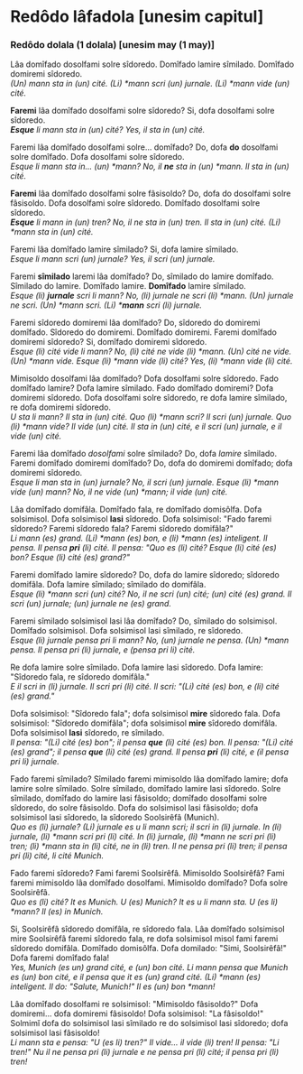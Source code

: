# Redôdo lâfadola [unesim capitul]

### Redôdo dolala (1 dolala) [unesim may (1 may)]
Lâa domîfado dosolfami solre sîdoredo. Domîfado lamire sîmilado. Domîfado domiremi sîdoredo. \
*(Un) mann sta in (un) cité. (Li) \*mann scri (un) jurnale. (Li) \*mann vide (un) cité.*

**Faremi** lâa domîfado dosolfami solre sîdoredo? Si, dofa dosolfami solre sîdoredo. \
***Esque** li mann sta in (un) cité? Yes, il sta in (un) cité.*

Faremi lâa domîfado dosolfami solre... domîfado? Do, dofa **do** dosolfami solre domîfado. Dofa dosolfami solre sîdoredo. \
*Esque li mann sta in... (un) \*mann? No, il **ne** sta in (un) \*mann. Il sta in (un) cité.*

**Faremi** lâa domîfado dosolfami solre fâsisoldo? Do, dofa do dosolfami solre fâsisoldo. Dofa dosolfami solre sîdoredo. Domîfado dosolfami solre sîdoredo. \
***Esque** li mann in (un) tren? No, il ne sta in (un) tren. Il sta in (un) cité. (Li) \*mann sta in (un) cité.*

Faremi lâa domîfado lamire sîmilado? Si, dofa lamire sîmilado. \
*Esque li mann scri (un) jurnale? Yes, il scri (un) jurnale.*

Faremi **sîmilado** laremi lâa domîfado? Do, sîmilado do lamire domîfado. Sîmilado do lamire. Domîfado lamire. **Domîfado** lamire sîmilado. \
*Esque (li) **jurnale** scri li mann? No, (li) jurnale ne scri (li) \*mann. (Un) jurnale ne scri. (Un) \*mann scri. (Li) \***mann** scri (li) jurnale.*

Faremi sîdoredo domiremi lâa domîfado? Do, sîdoredo do domiremi domîfado. Sîdoredo do domiremi. Domîfado domiremi. Faremi domîfado domiremi sîdoredo? Si, domîfado domiremi sîdoredo. \
*Esque (li) cité vide li mann? No, (li) cité ne vide (li) \*mann. (Un) cité ne vide. (Un) \*mann vide. Esque (li) \*mann vide (li) cité? Yes, (li) \*mann vide (li) cité.*

Mimisoldo dosolfami lâa domîfado? Dofa dosolfami solre sîdoredo. Fado domîfado lamire? Dofa lamire sîmilado. Fado domîfado domiremi? Dofa domiremi sîdoredo. Dofa dosolfami solre sîdoredo, re dofa lamire sîmilado, re dofa domiremi sîdoredo. \
*U sta li mann? Il sta in (un) cité. Quo (li) \*mann scri? Il scri (un) jurnale. Quo (li) \*mann vide? Il vide (un) cité. Il sta in (un) cité, e il scri (un) jurnale, e il vide (un) cité.*

Faremi lâa domîfado *dosolfami* solre sîmilado? Do, dofa *lamire* sîmilado. Faremi domîfado domiremi domîfado? Do, dofa do domiremi domîfado; dofa domiremi sîdoredo. \
*Esque li man *sta* in (un) jurnale? No, il *scri* (un) jurnale. Esque (li) \*mann vide (un) mann? No, il ne vide (un) \*mann; il vide (un) cité.*

Lâa domîfado domifâla. Domîfado fala, re domîfado domisôlfa. Dofa solsimisol. Dofa solsimisol **lasi** sîdoredo. Dofa solsimisol: "Fado faremi sîdoredo? Faremi sîdoredo fala? Faremi sîdoredo domifâla?" \
*Li mann (es) grand. (Li) \*mann (es) bon, e (li) \*mann (es) inteligent. Il pensa. Il pensa **pri** (li) cité. Il pensa: "Quo es (li) cité? Esque (li) cité (es) bon? Esque (li) cité (es) grand?"*

Faremi domîfado lamire sîdoredo? Do, dofa do lamire sîdoredo; sîdoredo domifâla. Dofa lamire sîmilado; sîmilado do domifâla. \
*Esque (li) \*mann scri (un) cité? No, il ne scri (un) cité; (un) cité (es) grand. Il scri (un) jurnale; (un) jurnale ne (es) grand.*

Faremi sîmilado solsimisol lasi lâa domîfado? Do, sîmilado do solsimisol. Domîfado solsimisol. Dofa solsimisol lasi sîmilado, re sîdoredo. \
*Esque (li) jurnale pensa pri li mann? No, (un) jurnale ne pensa. (Un) \*mann pensa. Il pensa pri (li) jurnale, e (pensa pri li) cité.*

Re dofa lamire solre sîmilado. Dofa lamire lasi sîdoredo. Dofa lamire: "Sîdoredo fala, re sîdoredo domifâla." \
*E il scri in (li) jurnale. Il scri pri (li) cité. Il scri: "(Li) cité (es) bon, e (li) cité (es) grand."*

Dofa solsimisol: "Sîdoredo fala"; dofa solsimisol **mire** sîdoredo fala. Dofa solsimisol: "Sîdoredo domifâla"; dofa solsimisol **mire** sîdoredo domifâla. Dofa solsimisol **lasi** sîdoredo, re sîmilado. \
*Il pensa: "(Li) cité (es) bon"; il pensa **que** (li) cité (es) bon. Il pensa: "(Li) cité (es) grand"; il pensa **que** (li) cité (es) grand. Il pensa **pri** (li) cité, e (il pensa pri li) jurnale.*

Fado faremi sîmilado? Sîmilado faremi mimisoldo lâa domîfado lamire; dofa lamire solre sîmilado. Solre sîmilado, domîfado lamire lasi sîdoredo. Solre sîmilado, domîfado do lamire lasi fâsisoldo; domîfado dosolfami solre sîdoredo, do solre fâsisoldo. Dofa do solsimisol lasi fâsisoldo; dofa solsimisol lasi sîdoredo, la sîdoredo Soolsirêfâ (Munich). \
*Quo es (li) jurnale? (Li) jurnale es u li mann scri; il scri in (li) jurnale. In (li) jurnale, (li) \*mann scri pri (li) cité. In (li) jurnale, (li) \*mann ne scri pri (li) tren; (li) \*mann sta in (li) cité, ne in (li) tren. Il ne pensa pri (li) tren; il pensa pri (li) cité, li cité Munich.*

Fado faremi sîdoredo? Fami faremi Soolsirêfâ. Mimisoldo Soolsirêfâ? Fami faremi mimisoldo lâa domîfado dosolfami. Mimisoldo domîfado? Dofa solre Soolsirêfâ. \
*Quo es (li) cité? It es Munich. U (es) Munich? It es u li mann sta. U (es li) \*mann? Il (es) in Munich.*

Si, Soolsirêfâ sîdoredo domifâla, re sîdoredo fala. Lâa domîfado solsimisol mire Soolsirêfâ faremi sîdoredo fala, re dofa solsimisol misol fami faremi sîdoredo domifâla. Domîfado domisôlfa. Dofa domilado: "Simi, Soolsirêfâ!" Dofa faremi domîfado fala! \
*Yes, Munich (es un) grand cité, e (un) bon cité. Li mann pensa que Munich es (un) bon cité, e il pensa que it es (un) grand cité. (Li) \*mann (es) inteligent. Il do: "Salute, Munich!" Il es (un) bon \*mann!*

Lâa domîfado dosolfami re solsimisol: "Mimisoldo fâsisoldo?" Dofa domiremi... dofa domiremi fâsisoldo! Dofa solsimisol: "La fâsisoldo!" Solmimǐ dofa do solsimisol lasi sîmilado re do solsimisol lasi sîdoredo; dofa solsimisol lasi fâsisoldo! \
*Li mann sta e pensa: "U (es li) tren?" Il vide... il vide (li) tren! Il pensa: "Li tren!" Nu il ne pensa pri (li) jurnale e ne pensa pri (li) cité; il pensa pri (li) tren!*
